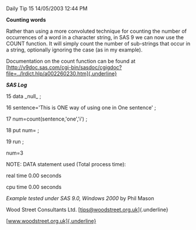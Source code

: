 Daily Tip 15 14/05/2003 12:44 PM

**Counting words**

Rather than using a more convoluted technique for counting the number of
occurrences of a word in a character string, in SAS 9 we can now use the
COUNT function. It will simply count the number of sub-strings that
occur in a string, optionally ignoring the case (as in my example).

Documentation on the count function can be found at
[http://v9doc.sas.com/cgi-bin/sasdoc/cgigdoc?file=../lrdict.hlp/a002260230.htm]{.underline}

***SAS Log***

15 data \_null\_ ;

16 sentence=\'This is ONE way of using one in One sentence\' ;

17 num=count(sentence,\'one\',\'i\') ;

18 put num= ;

19 run ;

num=3

NOTE: DATA statement used (Total process time):

real time 0.00 seconds

cpu time 0.00 seconds

*Example tested under SAS 9.0, Windows 2000* by Phil Mason

Wood Street Consultants Ltd. [tips@woodstreet.org.uk]{.underline}

[www.woodstreet.org.uk]{.underline}
